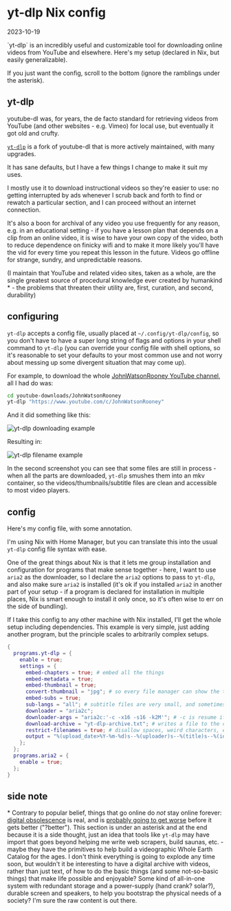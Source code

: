 # yt-dlp Nix config

<time id="post-date">2023-10-19</time>

<p id="post-excerpt">
`yt-dlp` is an incredibly useful and customizable tool 
for downloading online videos
from YouTube and elsewhere.
Here's my setup 
(declared in Nix, but easily generalizable).</p>

If you just want the config, scroll to the bottom
(ignore the ramblings under the asterisk).

## yt-dlp

youtube-dl was, for years, the de facto standard 
for retrieving videos from YouTube 
(and other websites - e.g. Vimeo) for local use, 
but eventually it got old and crufty.

[`yt-dlp`](https://github.com/yt-dlp/yt-dlp) is a fork of youtube-dl 
that is more actively maintained,
with many upgrades.

It has sane defaults, but I have a few things I change to make it suit my uses.

I mostly use it to download instructional videos so they're easier to use:
no getting interrupted by ads 
whenever I scrub back and forth to find or rewatch a particular section,
and I can proceed without an internet connection.

It's also a boon for archival of any video you use frequently for any reason,
e.g. in an educational setting - 
if you have a lesson plan that depends on a clip from an online video,
it is wise to have your own copy of the video,
both to reduce dependence on finicky wifi
and to make it more likely you'll have the vid
for every time you repeat this lesson in the future.
Videos go offline for strange, sundry, and unpredictable reasons.

(I maintain that YouTube and related video sites, 
taken as a whole,
are the single greatest source of procedural knowledge 
ever created by humankind \* -
the problems that threaten their utility are,
first, curation, and second, durability)


## configuring

`yt-dlp` accepts a config file, 
usually placed at `~/.config/yt-dlp/config`,
so you don't have to have a super long string of flags and options 
in your shell command to `yt-dlp`
(you can override your config file with shell options, 
so it's reasonable to set your defaults to your most common use 
and not worry about messing up some divergent situation that may come up).

For example, 
to download the whole 
[JohnWatsonRooney YouTube channel](https://www.youtube.com/c/JohnWatsonRooney), 
all I had do was:

```sh
cd youtube-downloads/JohnWatsonRooney
yt-dlp "https://www.youtube.com/c/JohnWatsonRooney"
```

And it did something like this:

![`yt-dlp` downloading example](/images/yt-dlp-downloading-example.jpg)

Resulting in:

![`yt-dlp` filename example](/images/yt-dlp-filename-example.jpg)

In the second screenshot you can see that some files are still in process -
when all the parts are downloaded,
`yt-dlp` smushes them into an mkv container,
so the videos/thumbnails/subtitle files are clean and accessible to most video players.

## config

Here's my config file, with some annotation.

I'm using Nix with Home Manager,
but you can translate this into the usual `yt-dlp` config file syntax with ease.

One of the great things about Nix 
is that it lets me group installation and configuration 
for programs that make sense together -
here, I want to use `aria2` as the downloader,
so I declare the `aria2` options to pass to `yt-dlp`,
and also make sure `aria2` is installed 
(it's ok if you installed `aria2` in another part of your setup - 
if a program is declared for installation in multiple places,
Nix is smart enough to install it only once,
so it's often wise to err on the side of bundling).

If I take this config to any other machine with Nix installed,
I'll get the whole setup including dependencies.
This example is very simple, just adding another program,
but the principle scales to arbitrarily complex setups.

```nix
{
  programs.yt-dlp = {
    enable = true;
    settings = {
      embed-chapters = true; # embed all the things
      embed-metadata = true;
      embed-thumbnail = true;
      convert-thumbnail = "jpg"; # so every file manager can show the thumbnail - webp support is not quite universal
      embed-subs = true;
      sub-langs = "all"; # subtitle files are very small, and sometimes language names are declared badly, so worth it to grab them all
      downloader = "aria2c";
      downloader-args = "aria2c:'-c -x16 -s16 -k2M'"; # -c is resume if interrupted ("continue"), -x is max connections to a server, -s is number of connections used for download of a specific file, -k is size of chunks
      download-archive = "yt-dlp-archive.txt"; # writes a file to the current directory specifying which files have already been downloaded - nice for updating your collection of a channel's videos (just run the download command again and it will grab only what you're missing)
      restrict-filenames = true; # disallow spaces, weird characters, etc.
      output = "%(upload_date>%Y-%m-%d)s--%(uploader)s--%(title)s--%(id)s.%(ext)s"; # I like to be able to sort by date and have enough info in the filename so I don't need to open it to find out what it is, so I include the ISO 8601-style year, the uploader's name, the title of the video, and the video ID for easy copy pasta if I ever want to find it online, e.g. to see the comment section or show notes.
    };
  };
  programs.aria2 = {
    enable = true;
  };
}
```

## side note

\* Contrary to popular belief, 
things that go online do *not* stay online forever:
[digital obsolescence](https://en.wikipedia.org/wiki/Digital_obsolescence) is real, 
and is [probably going to get worse](https://blog.archive.org/2023/03/25/the-fight-continues/) 
before it gets better ("?better"). 
This section is under an asterisk and at the end because it is a side thought, 
just an idea that tools like `yt-dlp` 
may have import that goes beyond helping me write web scrapers,
build saunas, etc. -
maybe they have the primitives to help build a 
videographic Whole Earth Catalog for the ages.
I don't think everything is going to explode any time soon,
but wouldn't it be interesting to have a digital archive with videos,
rather than just text, of how to do the basic things (and some not-so-basic things)
that make life possible and enjoyable? 
Some kind of all-in-one system with redundant storage 
and a power-supply (hand crank? solar?),
durable screen and speakers,
to help you bootstrap the physical needs of a society?
I'm sure the raw content is out there.
